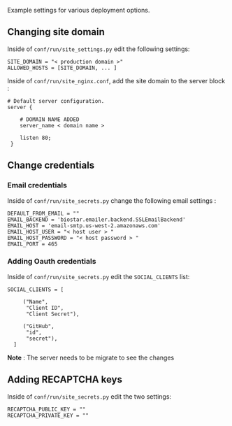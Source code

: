 Example settings for various deployment options.


## Changing site domain

Inside of `conf/run/site_settings.py` edit the following settings:

    SITE_DOMAIN = "< production domain >"
    ALLOWED_HOSTS = [SITE_DOMAIN, ... ]


Inside of `conf/run/site_nginx.conf`, add the site domain to the server block :
    
    
    # Default server configuration.
    server {
        
        # DOMAIN NAME ADDED
        server_name < domain name >
        
        listen 80;
     }


## Change credentials 


### Email credentials
Inside of `conf/run/site_secrets.py` change the following email settings :
    
    DEFAULT_FROM_EMAIL = ""
    EMAIL_BACKEND = 'biostar.emailer.backend.SSLEmailBackend'
    EMAIL_HOST = 'email-smtp.us-west-2.amazonaws.com'
    EMAIL_HOST_USER = "< host user > "
    EMAIL_HOST_PASSWORD = "< host password > "
    EMAIL_PORT = 465

### Adding Oauth credentials 

Inside of `conf/run/site_secrets.py` edit the `SOCIAL_CLIENTS` list:


    SOCIAL_CLIENTS = [
    
         ("Name",
          "Client ID",
          "Client Secret"),
          
         ("GitHub",
          "id",
          "secret"),
      ]

**Note** : The server needs to be migrate to see the changes 

## Adding RECAPTCHA keys

Inside of `conf/run/site_secrets.py` edit the two settings:
 
    RECAPTCHA_PUBLIC_KEY = ""
    RECAPTCHA_PRIVATE_KEY = ""

 
